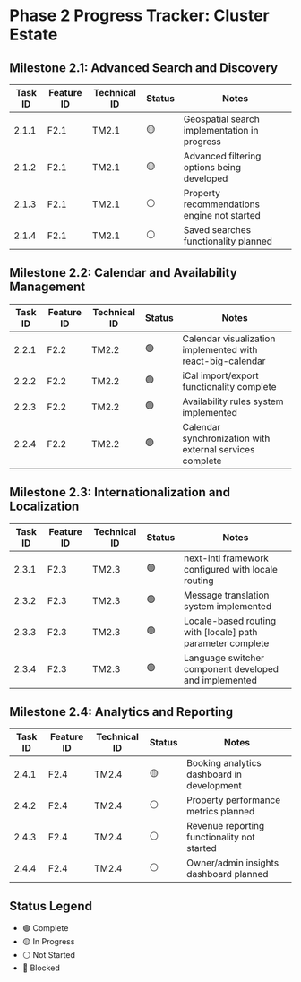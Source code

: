 # Phase 2 Progress Tracker: Cluster Estate

## Milestone 2.1: Advanced Search and Discovery

| Task ID | Feature ID | Technical ID | Status | Notes |
|---------|------------|--------------|--------|-------|
| 2.1.1   | F2.1       | TM2.1        | 🟡     | Geospatial search implementation in progress |
| 2.1.2   | F2.1       | TM2.1        | 🟡     | Advanced filtering options being developed |
| 2.1.3   | F2.1       | TM2.1        | ⚪     | Property recommendations engine not started |
| 2.1.4   | F2.1       | TM2.1        | ⚪     | Saved searches functionality planned |

## Milestone 2.2: Calendar and Availability Management

| Task ID | Feature ID | Technical ID | Status | Notes |
|---------|------------|--------------|--------|-------|
| 2.2.1   | F2.2       | TM2.2        | 🟢     | Calendar visualization implemented with react-big-calendar |
| 2.2.2   | F2.2       | TM2.2        | 🟢     | iCal import/export functionality complete |
| 2.2.3   | F2.2       | TM2.2        | 🟢     | Availability rules system implemented |
| 2.2.4   | F2.2       | TM2.2        | 🟢     | Calendar synchronization with external services complete |

## Milestone 2.3: Internationalization and Localization

| Task ID | Feature ID | Technical ID | Status | Notes |
|---------|------------|--------------|--------|-------|
| 2.3.1   | F2.3       | TM2.3        | 🟢     | next-intl framework configured with locale routing |
| 2.3.2   | F2.3       | TM2.3        | 🟢     | Message translation system implemented |
| 2.3.3   | F2.3       | TM2.3        | 🟢     | Locale-based routing with [locale] path parameter complete |
| 2.3.4   | F2.3       | TM2.3        | 🟢     | Language switcher component developed and implemented |

## Milestone 2.4: Analytics and Reporting

| Task ID | Feature ID | Technical ID | Status | Notes |
|---------|------------|--------------|--------|-------|
| 2.4.1   | F2.4       | TM2.4        | 🟡     | Booking analytics dashboard in development |
| 2.4.2   | F2.4       | TM2.4        | ⚪     | Property performance metrics planned |
| 2.4.3   | F2.4       | TM2.4        | ⚪     | Revenue reporting functionality not started |
| 2.4.4   | F2.4       | TM2.4        | ⚪     | Owner/admin insights dashboard planned |

## Status Legend
- 🟢 Complete
- 🟡 In Progress
- ⚪ Not Started
- 🔴 Blocked
